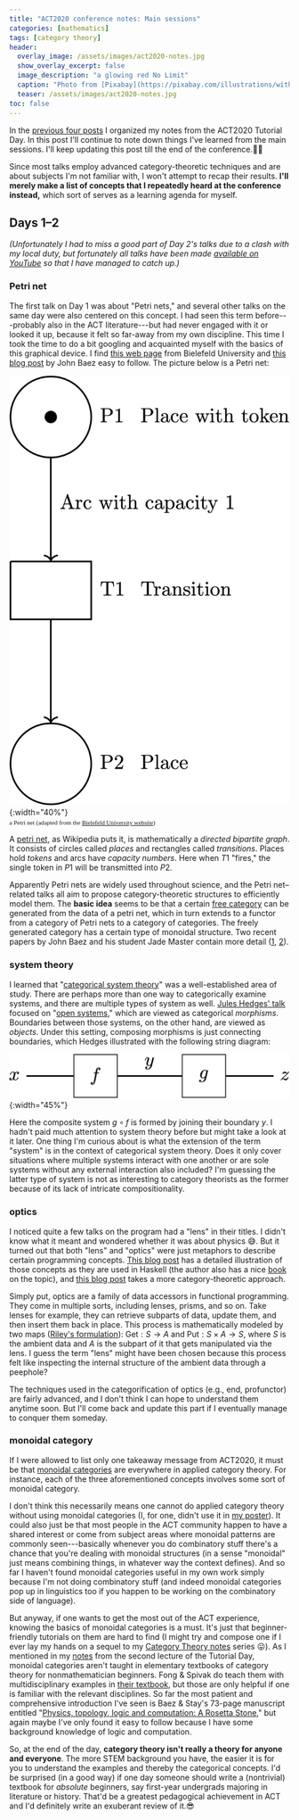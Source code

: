 ```yaml
---
title: "ACT2020 conference notes: Main sessions"
categories: [mathematics]
tags: [category theory]
header:
  overlay_image: /assets/images/act2020-notes.jpg
  show_overlay_excerpt: false
  image_description: "a glowing red No Limit"
  caption: "Photo from [Pixabay](https://pixabay.com/illustrations/without-borders-limit-restriction-1656205/)"
  teaser: /assets/images/act2020-notes.jpg
toc: false
---
```


In the [previous four posts](https://blog.juliosong.com/mathematics/act-notes-1/) I organized my notes from the ACT2020 Tutorial Day. In this post I'll continue to note down things I've learned from the main sessions. I'll keep updating this post till the end of the conference.👨‍💻

Since most talks employ advanced category-theoretic techniques and are about subjects I'm not familiar with, I won't attempt to recap their results. **I'll merely make a list of concepts that I repeatedly heard at the conference instead,** which sort of serves as a learning agenda for myself.

## Days 1–2
*(Unfortunately I had to miss a good part of Day 2's talks due to a clash with my local duty, but fortunately all talks have been made [available on YouTube](https://www.youtube.com/playlist?list=PLCOXjXDLt3pYot9VNdLlZqGajHyZUywdI) so that I have managed to catch up.)*

### Petri net
The first talk on Day 1 was about "Petri nets," and several other talks on the same day were also centered on this concept. I had seen this term before---probably also in the ACT literature---but had never engaged with it or looked it up, because it felt so far-away from my own discipline. This time I took the time to do a bit googling and acquainted myself with the basics of this graphical device. I find [this web page](https://www.techfak.uni-bielefeld.de/~mchen/BioPNML/Intro/pnfaq.html) from Bielefeld University and [this blog post](https://johncarlosbaez.wordpress.com/2011/01/18/petri-nets/) by John Baez easy to follow. The picture below is a Petri net:

![a petri net](/assets/images/act2020-5-1.png){:width="40%"}<br>
<span style="font-size:0.8em;font-family:serif;">a Petri net (adapted from the <a href="https://www.techfak.uni-bielefeld.de/~mchen/BioPNML/Intro/pnfaq.html">Bielefeld University website</a>)</span>

A [petri net](https://en.wikipedia.org/wiki/Petri_net), as Wikipedia puts it, is mathematically a *directed bipartite graph*. It consists of circles called *places* and rectangles called *transitions*. Places hold *tokens* and arcs have *capacity numbers*. Here when $T1$ "fires," the single token in $P1$ will be transmitted into $P2$.

Apparently Petri nets are widely used throughout science, and the Petri net–related talks all aim to propose category-theoretic structures to efficiently model them. The **basic idea** seems to be that a certain [free category](https://en.wikipedia.org/wiki/Free_category) can be generated from the data of a petri net, which in turn extends to a functor from a category of Petri nets to a category of categories. The freely generated category has a certain type of monoidal structure. Two recent papers by John Baez and his student Jade Master contain more detail ([1](https://arxiv.org/abs/1904.09091v2), [2](https://www.cambridge.org/core/journals/mathematical-structures-in-computer-science/article/open-petri-nets/4D1BC7F05BE8CB0C83C65F7CDF70AF2F)).

### system theory
I learned that "[categorical system theory](https://www.sciencedirect.com/science/article/abs/pii/S0092824083800779)" was a well-established area of study. There are perhaps more than one way to categorically examine systems, and there are multiple types of system as well. [Jules Hedges' talk](https://obsoletewallstreet.files.wordpress.com/2020/07/categorical_systems_theory.pdf) focused on "[open systems](https://en.wikipedia.org/wiki/Open_system_(systems_theory))," which are viewed as categorical *morphisms*. Boundaries between those systems, on the other hand, are viewed as *objects*. Under this setting, composing morphisms is just connecting boundaries, which Hedges illustrated with the following string diagram:

![a string diagram for open system composition](/assets/images/act2020-5-2.png){:width="45%"}

Here the composite system $g\circ f$ is formed by joining their boundary $y$. I hadn't paid much attention to system theory before but might take a look at it later. One thing I'm curious about is what the extension of the term "system" is in the context of categorical system theory. Does it only cover situations where multiple systems interact with one another or are sole systems without any external interaction also included? I'm guessing the latter type of system is not as interesting to category theorists as the former because of its lack of intricate compositionality.

### optics
I noticed quite a few talks on the program had a "lens" in their titles. I didn't know what it meant and wondered whether it was about physics 😅. But it turned out that both "lens" and "optics" were just metaphors to describe certain programming concepts. [This blog post](https://chrispenner.ca/posts/algebraic) has a detailed illustration of those concepts as they are used in Haskell (the author also has a nice [book](https://leanpub.com/optics-by-example) on the topic), and [this blog post](https://golem.ph.utexas.edu/category/2020/01/profunctor_optics_the_categori.html) takes a more category-theoretic approach.

Simply put, optics are a family of data accessors in functional programming. They come in multiple sorts, including lenses, prisms, and so on. Take lenses for example, they can retrieve subparts of data, update them, and then insert them back in place. This process is mathematically modeled by two maps ([Riley's formulation](https://arxiv.org/abs/1809.00738v2)): $\mathrm{Get}: S\rightarrow A$ and $\mathrm{Put}: S \times A \rightarrow S$, where $S$ is the ambient data and $A$ is the subpart of it that gets manipulated via the lens. I guess the term "lens" might have been chosen because this process felt like inspecting the internal structure of the ambient data through a peephole?

The techniques used in the categorification of optics (e.g., end, profunctor) are fairly advanced, and I don't think I can hope to understand them anytime soon. But I'll come back and update this part if I eventually manage to conquer them someday.

### monoidal category
If I were allowed to list only one takeaway message from ACT2020, it must be that [monoidal categories](https://en.wikipedia.org/wiki/Monoidal_category) are everywhere in applied category theory. For instance, each of the three aforementioned concepts involves some sort of monoidal category.

I don't think this necessarily means one cannot do applied category theory without using monoidal categories (I, for one, didn't use it in [my poster](https://www.juliosong.com/doc/act2020poster/poster.html)). It could also just be that most people in the ACT community happen to have a shared interest or come from subject areas where monoidal patterns are commonly seen---basically whenever you do combinatory stuff there's a chance that you're dealing with monoidal structures (in a sense "monoidal" just means combining things, in whatever way the context defines). And so far I haven't found monoidal categories useful in my own work simply because I'm not doing combinatory stuff (and indeed monoidal categories pop up in linguistics too if you happen to be working on the combinatory side of language).

But anyway, if one wants to get the most out of the ACT experience, knowing the basics of monoidal categories is a must. It's just that beginner-friendly tutorials on them are hard to find (I might try and compose one if I ever lay my hands on a sequel to my [Category Theory notes](https://blog.juliosong.com/linguistics/mathematics/category-theory-notes-1/) series 😛). As I mentioned in my [notes](https://blog.juliosong.com/mathematics/act-notes-2/) from the second lecture of the Tutorial Day, monoidal categories aren't taught in elementary textbooks of category theory for nonmathematician beginners. Fong & Spivak do teach them with multidisciplinary examples in [their textbook](https://arxiv.org/abs/1803.05316), but those are only helpful if one is familiar with the relevant disciplines. So far the most patient and comprehensive introduction I've seen is Baez & Stay's 73-page manuscript entitled "[Physics, topology, logic and computation: A Rosetta Stone](https://arxiv.org/abs/0903.0340v3)," but again maybe I've only found it easy to follow because I have some background knowledge of logic and computation.

So, at the end of the day, **category theory isn't really a theory for anyone and everyone**. The more STEM background you have, the easier it is for you to understand the examples and thereby the categorical concepts. I'd be surprised (in a good way) if one day someone should write a (nontrivial) textbook for *absolute* beginners, say first-year undergrads majoring in literature or history. That'd be a greatest pedagogical achievement in ACT and I'd definitely write an exuberant review of it.😎
